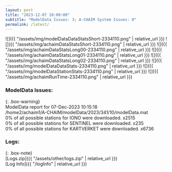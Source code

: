 ```yaml
---
layout: post
title: "2023-12-07 10:00:00"
subtitle: "ModelData Issues: 3; A-CHAIM System Issues: 0"
permalink: /latest/
---
```


![]({{ "/assets/img/modelDataDataStatsShort-2334110.png" | relative_url }})
![]({{ "/assets/img/achaimDataStatsShort-2334110.png" | relative_url }})
![]({{ "/assets/img/achaimDataStatsLong00-2334110.png" | relative_url }})
![]({{ "/assets/img/achaimDataStatsLong01-2334110.png" | relative_url }})
![]({{ "/assets/img/achaimDataStatsLong02-2334110.png" | relative_url }})
![]({{ "/assets/img/modelDataDataStats-2334110.png" | relative_url }})
![]({{ "/assets/img/modelDataStationStats-2334110.png" | relative_url }})
![]({{ "/assets/img/achaimRunTime-2334110.png" | relative_url }})


### ModelData Issues:  
  
{: .box-warning}  
 ModelData report for 07-Dec-2023 10:15:18   
 /home2/achaim1/A-CHAIM/modelData/2023/341/10/modelData.mat   
 0% of all possible stations for IONO were downloaded. x2515   
 0% of all possible stations for SENTINEL were downloaded. x235   
 0% of all possible stations for KARTVERKET were downloaded. x6736   
  


### Logs:  
  
{: .box-note}  
[Logs.zip]({{ "/assets/other/logs.zip" | relative_url }})  
[Log Info]({{ "/logInfo" | relative_url }})  
